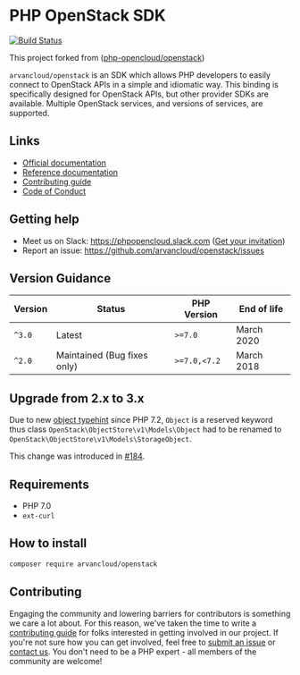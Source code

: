 # PHP OpenStack SDK

[![Build Status](https://travis-ci.org/arvancloud/openstack.svg?branch=master)](https://travis-ci.org/arvancloud/openstack)

This project forked from ([php-opencloud/openstack](https://github.com/php-opencloud/openstack))

`arvancloud/openstack` is an SDK which allows PHP developers to easily connect to OpenStack APIs in a simple and 
idiomatic way. This binding is specifically designed for OpenStack APIs, but other provider SDKs are available. Multiple 
OpenStack services, and versions of services, are supported.

## Links

* [Official documentation](https://php-openstack-sdk.readthedocs.io/en/latest/)
* [Reference documentation](http://refdocs.os.php-opencloud.com)
* [Contributing guide](/CONTRIBUTING.md)
* [Code of Conduct](/CODE_OF_CONDUCT.md)

## Getting help
   
- Meet us on Slack: https://phpopencloud.slack.com ([Get your invitation](https://launchpass.com/phpopencloud))
- Report an issue: https://github.com/arvancloud/openstack/issues


## Version Guidance

| Version   | Status                      | PHP Version   | End of life             |
| --------- | --------------------------- | ------------- | ----------------------- |
| `^3.0`    | Latest                      | `>=7.0`       | March 2020              |
| `^2.0`    | Maintained (Bug fixes only) | `>=7.0,<7.2`  | March 2018              |

## Upgrade from 2.x to 3.x

Due to new [object typehint](https://wiki.php.net/rfc/object-typehint) since PHP 7.2, `Object` is a reserved keyword 
thus class `OpenStack\ObjectStore\v1\Models\Object` had to be renamed to 
`OpenStack\ObjectStore\v1\Models\StorageObject`. 

This change was introduced in [#184](https://github.com/php-opencloud/openstack/pull/184).

## Requirements

* PHP 7.0
* `ext-curl`

## How to install

```bash
composer require arvancloud/openstack
```

## Contributing

Engaging the community and lowering barriers for contributors is something we care a lot about. For this reason, we've 
taken the time to write a [contributing guide](CONTRIBUTING.md) for folks interested in getting involved in our project. 
If you're not sure how you can get involved, feel free to 
[submit an issue](https://github.com/arvancloud/openstack/issues/new) or 
[contact us](https://developer.rackspace.com/support/). You don't need to be a PHP expert - all members of the 
community are welcome!